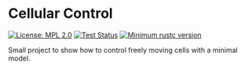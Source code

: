 # Cellular Control
[![License: MPL 2.0](https://img.shields.io/github/license/jonaspleyer/cellular_control?style=flat-square)](https://opensource.org/licenses/MPL-2.0)
[![Test Status](https://img.shields.io/github/workflow/status/jonaspleyer/cellular_control/test.yml?style=flat-square)](https://github.com/jonaspleyer/cellular_control/actions)
[![Minimum rustc version](https://img.shields.io/badge/rustc-1.36+-lightgray.svg?style=flat-square)](https://github.com/jonaspleyer/cellular_control#rust-version-requirements)
<!-- [![Crate](https://img.shields.io/crates/v/cellular_control.svg)](https://crates.io/crates/cellular_control) -->
<!-- [![API](https://docs.rs/cellular_control/badge.svg)](https://docs.rs/cellular_control) -->
<!-- [![dependency status](https://deps.rs/crate/cellular_control/0.0.1/status.svg)](https://deps.rs/crate/cellular_control/0.0.1) -->

Small project to show how to control freely moving cells with a minimal model.